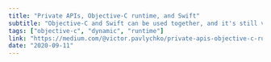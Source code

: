 ```yaml
---
title: "Private APIs, Objective-C runtime, and Swift"
subtitle: "Objective-C and Swift can be used together, and it's still very common for apps and projects to contain a mix of both. Calling public Objective-C APIs from Swift usually just involves exposing the APIs via a bridging header. However, calling private, or Swift-unavailable, Objective-C APIs from our Swift code is also possible, thanks to Objective-C's dynamic nature. In this post, Victor Pavlychko focuses on accessing such APIs using the Objective-C runtime."
tags: ["objective-c", "dynamic", "runtime"]
link: "https://medium.com/@victor.pavlychko/private-apis-objective-c-runtime-and-swift-ceaeefbb6e48"
date: "2020-09-11"
---
```

